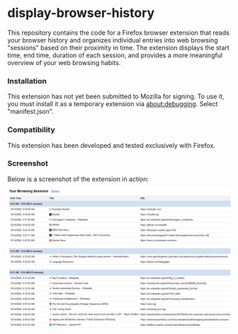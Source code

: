 # display-browser-history

This repository contains the code for a Firefox browser extension that reads your browser history and organizes individual entries into web browsing "sessions" based on their proximity in time. The extension displays the start time, end time, duration of each session, and provides a more meaningful overview of your web browsing habits.

### Installation

This extension has not yet been submitted to Mozilla for signing. To use it, you must install it as a temporary extension via [about:debugging](about:debugging#/runtime/this-firefox). Select "manifest.json".

### Compatibility

This extension has been developed and tested exclusively with Firefox.

### Screenshot

Below is a screenshot of the extension in action:

![Browser Session Screenshot](browserSessionScreenshot.png)
